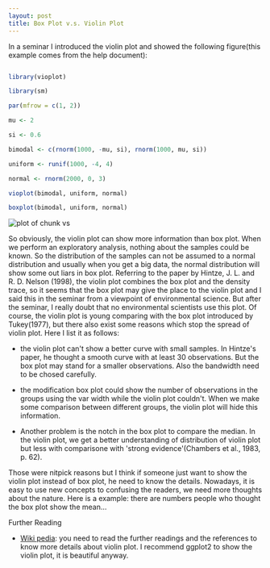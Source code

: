 ```yaml
---
layout: post
title: Box Plot v.s. Violin Plot
---
```


In a seminar I introduced the violin plot and showed the following figure(this example comes from the help document):



```r

library(vioplot)

library(sm)

par(mfrow = c(1, 2))

mu <- 2

si <- 0.6

bimodal <- c(rnorm(1000, -mu, si), rnorm(1000, mu, si))

uniform <- runif(1000, -4, 4)

normal <- rnorm(2000, 0, 3)

vioplot(bimodal, uniform, normal)

boxplot(bimodal, uniform, normal)

```

![plot of chunk vs](http://yufree.github.io/blog/figure/vs.png) 


So obviously, the violin plot can show more information than box plot. When we perform an exploratory analysis, nothing about the samples could be known. So the distribution of the samples can not be assumed to a normal distribution and usually when you get a big data, the normal distribution will show some out liars in box plot. Referring to the paper by Hintze, J. L. and R. D. Nelson (1998), the violin plot combines the box plot and the density trace, so it seems that the box plot may give the place to the violin plot and I said this in the seminar from a viewpoint of environmental science. But after the seminar, I really doubt that no environmental scientists use this plot. Of course, the violin plot is young comparing with the box plot introduced by Tukey(1977), but there also exist some reasons which stop the spread of violin plot. Here I list it as follows:

- the violin plot can't show a better curve with small samples. In Hintze's paper, he thought a smooth curve with at least 30 observations. But the box plot may stand for a smaller observations. Also the bandwidth need to be chosed carefully.

- the modification box plot could show the number of observations in the groups using the var width while the violin plot couldn't. When we make some comparison between different groups, the violin plot will hide this information.

- Another problem is the notch in the box plot to compare the median. In the violin plot, we get a better understanding of distribution of violin plot but less with comparisone with 'strong evidence'(Chambers et al., 1983, p. 62).

Those were nitpick reasons but I think if someone just want to show the violin plot instead of box plot, he need to know the details. Nowadays, it is easy to use new concepts to confusing the readers, we need more thoughts about the nature. Here is a example: there are numbers people who thought the box plot show the mean...

Further Reading

- [Wiki pedia](http://en.wikipedia.org/wiki/Violin_plot): you need to read the further readings and the references to know more details about violin plot. I recommend ggplot2 to show the violin plot, it is beautiful anyway.

